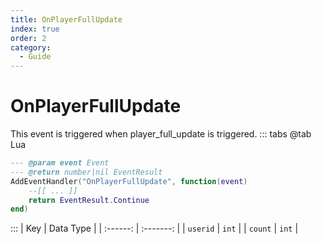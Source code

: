 ```yaml
---
title: OnPlayerFullUpdate
index: true
order: 2
category:
  - Guide
---
```


# OnPlayerFullUpdate
This event is triggered when player_full_update is triggered.
::: tabs
@tab Lua
```lua
--- @param event Event
--- @return number|nil EventResult
AddEventHandler("OnPlayerFullUpdate", function(event)
    --[[ ... ]]
    return EventResult.Continue
end)
```

:::
|    Key   | Data Type |
| :------: | :-------: |
| `userid` |   `int`   |
|  `count` |   `int`   |